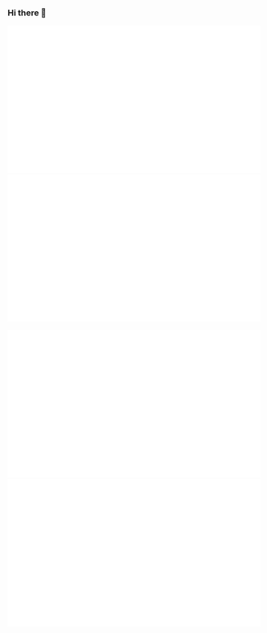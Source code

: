 ### Hi there 👋

![](https://raw.githubusercontent.com/rswdch/github-stats/master/generated/overview.svg#gh-dark-mode-only)
![](https://raw.githubusercontent.com/rswdch/github-stats/master/generated/overview.svg#gh-light-mode-only)

![](https://raw.githubusercontent.com/rswdch/github-stats/master/generated/languages.svg#gh-dark-mode-only)
![](https://raw.githubusercontent.com/rswdch/github-stats/master/generated/languages.svg#gh-light-mode-only)

<!--
**rswdch/rswdch** is a ✨ _special_ ✨ repository because its `README.md` (this file) appears on your GitHub profile.

Here are some ideas to get you started:

- 🔭 I’m currently working on ...
- 🌱 I’m currently learning ...
- 👯 I’m looking to collaborate on ...
- 🤔 I’m looking for help with ...
- 💬 Ask me about ...
- 📫 How to reach me: ...
- 😄 Pronouns: ...
- ⚡ Fun fact: ...
-->
